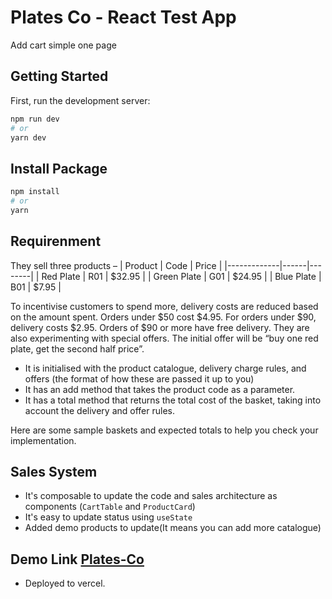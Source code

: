 # Plates Co - React Test App
Add cart simple one page
## Getting Started

First, run the development server:

```bash
npm run dev
# or
yarn dev
```
## Install Package

```bash
npm install
# or
yarn
```

## Requirenment

They sell three products –
| Product     | Code | Price  |
|-------------|------|--------|
| Red Plate   | R01  | $32.95 |
| Green Plate | G01  | $24.95 |
| Blue Plate  | B01  | $7.95  |
<br>

To incentivise customers to spend more, delivery costs are reduced based on the amount spent.
Orders under $50 cost $4.95. For orders under $90, delivery costs $2.95. Orders of $90 or more
have free delivery.
They are also experimenting with special offers. The initial offer will be “buy one red plate, get the second half price”.
- It is initialised with the product catalogue, delivery charge rules, and offers (the format of
how these are passed it up to you)
- It has an add method that takes the product code as a parameter.
- It has a total method that returns the total cost of the basket, taking into account the
delivery and offer rules.

Here are some sample baskets and expected totals to help you check your implementation.


## Sales System

- It's composable to update the code and sales architecture as components (`CartTable` and `ProductCard`)
- It's easy to update status using `useState`
- Added demo products to update(It means you can add more catalogue)

## Demo Link [Plates-Co](https://plates-co.vercel.app)
- Deployed to vercel.
